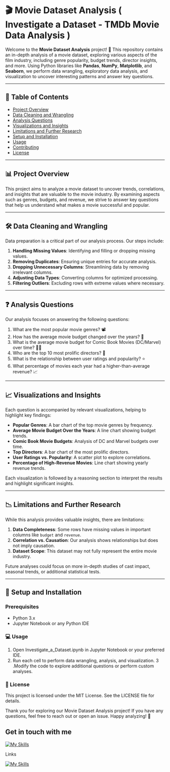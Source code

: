 # 🎬 Movie Dataset Analysis ( Investigate a Dataset - TMDb Movie Data Analysis )

Welcome to the **Movie Dataset Analysis** project! 🎉 This repository contains an in-depth analysis of a movie dataset, exploring various aspects of the film industry, including genre popularity, budget trends, director insights, and more. Using Python libraries like **Pandas**, **NumPy**, **Matplotlib**, and **Seaborn**, we perform data wrangling, exploratory data analysis, and visualization to uncover interesting patterns and answer key questions.

---

## 📖 Table of Contents
- [Project Overview](#project-overview)
- [Data Cleaning and Wrangling](#data-cleaning-and-wrangling)
- [Analysis Questions](#analysis-questions)
- [Visualizations and Insights](#visualizations-and-insights)
- [Limitations and Further Research](#limitations-and-further-research)
- [Setup and Installation](#setup-and-installation)
- [Usage](#usage)
- [Contributing](#contributing)
- [License](#license)

---

## 📊 Project Overview

This project aims to analyze a movie dataset to uncover trends, correlations, and insights that are valuable to the movie industry. By examining aspects such as genres, budgets, and revenue, we strive to answer key questions that help us understand what makes a movie successful and popular.

---

## 🛠️ Data Cleaning and Wrangling

Data preparation is a critical part of our analysis process. Our steps include:

1. **Handling Missing Values**: Identifying and filling or dropping missing values.
2. **Removing Duplicates**: Ensuring unique entries for accurate analysis.
3. **Dropping Unnecessary Columns**: Streamlining data by removing irrelevant columns.
4. **Adjusting Data Types**: Converting columns for optimized processing.
5. **Filtering Outliers**: Excluding rows with extreme values where necessary.

---

## ❓ Analysis Questions

Our analysis focuses on answering the following questions:

1. What are the most popular movie genres? 📽️
2. How has the average movie budget changed over the years? 💸
3. What is the average movie budget for Comic Book Movies (DC/Marvel) over time? 🦸‍♂️
4. Who are the top 10 most prolific directors? 🎥
5. What is the relationship between user ratings and popularity? ⭐
6. What percentage of movies each year had a higher-than-average revenue? 📈

---

## 📈 Visualizations and Insights

Each question is accompanied by relevant visualizations, helping to highlight key findings:

- **Popular Genres**: A bar chart of the top movie genres by frequency.
- **Average Movie Budget Over the Years**: A line chart showing budget trends.
- **Comic Book Movie Budgets**: Analysis of DC and Marvel budgets over time.
- **Top Directors**: A bar chart of the most prolific directors.
- **User Ratings vs. Popularity**: A scatter plot to explore correlations.
- **Percentage of High-Revenue Movies**: Line chart showing yearly revenue trends.

Each visualization is followed by a reasoning section to interpret the results and highlight significant insights. 

---

## 📉 Limitations and Further Research

While this analysis provides valuable insights, there are limitations:

1. **Data Completeness**: Some rows have missing values in important columns like `budget` and `revenue`.
2. **Correlation vs. Causation**: Our analysis shows relationships but does not imply causation.
3. **Dataset Scope**: This dataset may not fully represent the entire movie industry.

Future analyses could focus on more in-depth studies of cast impact, seasonal trends, or additional statistical tests.

---

## 🚀 Setup and Installation

### Prerequisites
- Python 3.x
- Jupyter Notebook or any Python IDE

### 💻 Usage
1. Open Investigate_a_Dataset.ipynb in Jupyter Notebook or your preferred IDE.
2. Run each cell to perform data wrangling, analysis, and visualization.
3 .Modify the code to explore additional questions or perform custom analyses.

### 📜 License
This project is licensed under the MIT License. See the LICENSE file for details.

Thank you for exploring our Movie Dataset Analysis project! If you have any questions, feel free to reach out or open an issue. Happy analyzing! 🎉

## Get in touch with me

[![My Skills](https://skillicons.dev/icons?i=js,html,css,angular,react,jquery,figma,mysql,php,wordpress)](https://zeyadmh.com)

Links

[![My Skills](https://skillicons.dev/icons?i=linkedin)](https://www.linkedin.com/in/zeiad-habbab/)

